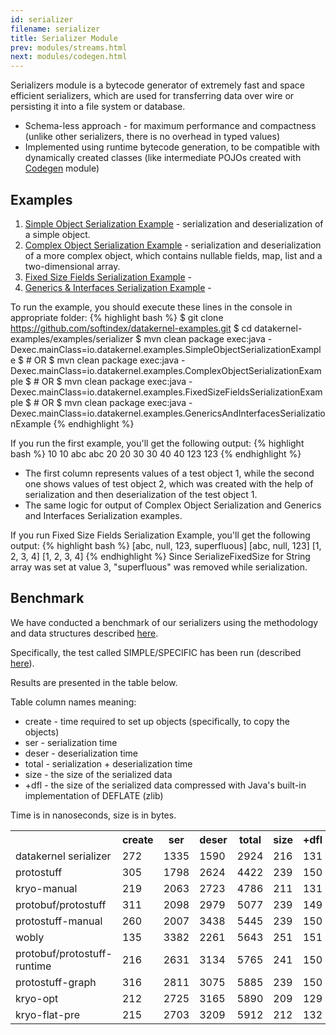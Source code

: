 ```yaml
---
id: serializer
filename: serializer
title: Serializer Module
prev: modules/streams.html
next: modules/codegen.html
---
```


Serializers module is a bytecode generator of extremely fast and space efficient serializers, which are used for transferring data over wire or persisting it into a file system or database.

* Schema-less approach - for maximum performance and compactness (unlike other serializers, there is no overhead in typed values)
* Implemented using runtime bytecode generation, to be compatible with dynamically created classes (like intermediate POJOs created with [Codegen](/docs/modules/codegen) module)

## Examples

1. [Simple Object Serialization Example](https://github.com/softindex/datakernel-examples/blob/master/examples/serializer/src/main/java/io/datakernel/examples/SimpleObjectSerializationExample.java) - serialization and deserialization of a simple object.
2. [Complex Object Serialization Example](https://github.com/softindex/datakernel-examples/blob/master/examples/serializer/src/main/java/io/datakernel/examples/ComplexObjectSerializationExample.java) - serialization and deserialization of a more complex object, which contains nullable fields, map, list and a two-dimensional array.
3. [Fixed Size Fields Serialization Example](https://github.com/softindex/datakernel-examples/blob/master/examples/serializer/src/main/java/io/datakernel/examples/FixedSizeFieldsSerializationExample.java) -
4. [Generics & Interfaces Serialization Example](https://github.com/softindex/datakernel-examples/blob/master/examples/serializer/src/main/java/io/datakernel/examples/GenericsAndInterfacesSerializationExample.java) -

To run the example, you should execute these lines in the console in appropriate folder:
{% highlight bash %}
$ git clone https://github.com/softindex/datakernel-examples.git
$ cd datakernel-examples/examples/serializer
$ mvn clean package exec:java -Dexec.mainClass=io.datakernel.examples.SimpleObjectSerializationExample
$ # OR
$ mvn clean package exec:java -Dexec.mainClass=io.datakernel.examples.ComplexObjectSerializationExample
$ # OR
$ mvn clean package exec:java -Dexec.mainClass=io.datakernel.examples.FixedSizeFieldsSerializationExample
$ # OR
$ mvn clean package exec:java -Dexec.mainClass=io.datakernel.examples.GenericsAndInterfacesSerializationExample
{% endhighlight %}

If you run the first example, you'll get the following output:
{% highlight bash %}
10 10
abc abc
20 20
30 30
40 40
123 123
{% endhighlight %}
* The first column represents values of a test object 1, while the second one shows values of test object 2, which was created with the help of serialization and then deserialization of the test object 1.
* The same logic for output of Complex Object Serialization and Generics and Interfaces Serialization examples.

If you run Fixed Size Fields Serialization Example, you'll get the following output:
{% highlight bash %}
[abc, null, 123, superfluous] [abc, null, 123]
[1, 2, 3, 4] [1, 2, 3, 4]
{% endhighlight %}
Since SerializeFixedSize for String array was set at value 3, "superfluous" was removed while serialization.

## Benchmark

We have conducted a benchmark of our serializers using the methodology and data structures described [here](https://github.com/eishay/jvm-serializers).

Specifically, the test called SIMPLE/SPECIFIC has been run (described [here](https://github.com/eishay/jvm-serializers/wiki)).

Results are presented in the table below.

Table column names meaning:

* create - time required to set up objects (specifically, to copy the objects)
* ser - serialization time
* deser - deserialization time
* total - serialization + deserialization time
* size - the size of the serialized data
* +dfl - the size of the serialized data compressed with Java\'s built-in implementation of DEFLATE (zlib)

Time is in nanoseconds, size is in bytes.

<table>
  <tr>
    <th></th>
    <th>create</th>
    <th>ser</th>
    <th>deser</th>
    <th>total</th>
    <th>size</th>
    <th>+dfl</th>
  </tr>
  <tr>
  <td>datakernel serializer</td>
  <td>272</td>
  <td>1335</td>
  <td>1590</td>
  <td>2924</td>
  <td>216</td>
  <td>131</td>
  </tr>
  <tr>
    <td>protostuff</td>
    <td>305</td>
    <td>1798</td>
    <td>2624</td>
    <td>4422</td>
    <td>239</td>
    <td>150</td>
  </tr>
  <tr>
    <td>kryo-manual</td>
    <td>219</td>
    <td>2063</td>
    <td>2723</td>
    <td>4786</td>
    <td>211</td>
    <td>131</td>
  </tr>
  <tr>
    <td>protobuf/protostuff</td>
    <td>311</td>
    <td>2098</td>
    <td>2979</td>
    <td>5077</td>
    <td>239</td>
    <td>149</td>
  </tr>
  <tr>
    <td>protostuff-manual</td>
    <td>260</td>
    <td>2007</td>
    <td>3438</td>
    <td>5445</td>
    <td>239</td>
    <td>150</td>
  </tr>
  <tr>
    <td>wobly</td>
    <td>135</td>
    <td>3382</td>
    <td>2261</td>
    <td>5643</td>
    <td>251</td>
    <td>151</td>
  </tr>
  <tr>
    <td>protobuf/protostuff-runtime</td>
    <td>216</td>
    <td>2631</td>
    <td>3134</td>
    <td>5765</td>
    <td>241</td>
    <td>150</td>
  </tr>
  <tr>
    <td>protostuff-graph</td>
    <td>316</td>
    <td>2811</td>
    <td>3075</td>
    <td>5885</td>
    <td>239</td>
    <td>150</td>
  </tr>
  <tr>
    <td>kryo-opt</td>
    <td>212</td>
    <td>2725</td>
    <td>3165</td>
    <td>5890</td>
    <td>209</td>
    <td>129</td>
  </tr>
  <tr>
    <td>kryo-flat-pre</td>
    <td>215</td>
    <td>2703</td>
    <td>3209</td>
    <td>5912</td>
    <td>212</td>
    <td>132</td>
  </tr>
</table>
